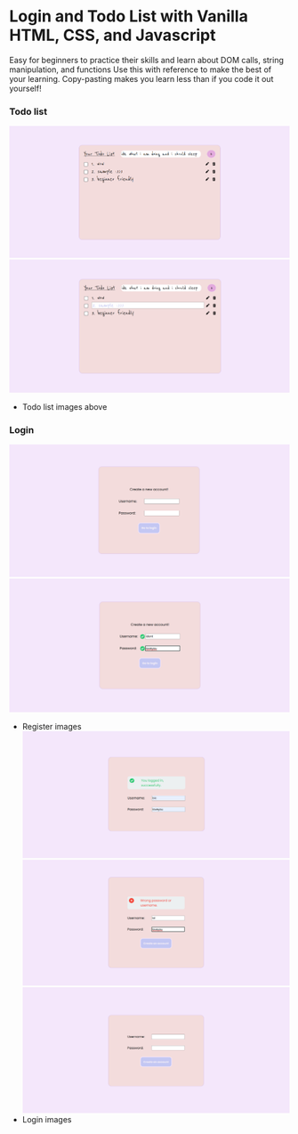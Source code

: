 # Login and Todo List with Vanilla HTML, CSS, and Javascript
Easy for beginners to practice their skills and learn about DOM calls, string manipulation, and functions
Use this with reference to make the best of your learning.
Copy-pasting makes you learn less than if you code it out yourself!

### Todo list
![Alt text](https://github.com/ZoeyKuan/simple-todo-and-login/blob/main/demoimages/todolist.png "Todo list demo")
![Alt text](https://github.com/ZoeyKuan/simple-todo-and-login/blob/main/demoimages/edit-task.png "Editing a task in todo list")
 - Todo list images above

### Login
![Alt text](https://github.com/ZoeyKuan/simple-todo-and-login/blob/main/demoimages/register.png "Register page")
![Alt text](https://github.com/ZoeyKuan/simple-todo-and-login/blob/main/demoimages/registered-successfully.png "Registering successfully")
 - Register images
![Alt text](https://github.com/ZoeyKuan/simple-todo-and-login/blob/main/demoimages/login.png "Login successfully")
![Alt text](https://github.com/ZoeyKuan/simple-todo-and-login/blob/main/demoimages/login-error-msg.png "Unsuccessful login")
![Alt text](https://github.com/ZoeyKuan/simple-todo-and-login/blob/main/demoimages/login-noaccount.png "Login page")
 - Login images
